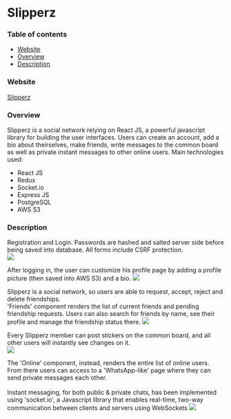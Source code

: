 # Slipperz

### Table of contents

*   [Website](#website)
*   [Overview](#overview)
*   [Description](#description)

### Website

[Slipperz](https://slipperz.herokuapp.com/)


### Overview

Slipperz is a social network relying on React JS, a powerful javascript library for building the user interfaces.
Users can create an account, add a bio about theirselves, make friends, write messages to the common board as well as private instant messages to other online users.
Main technologies used:
*   React JS
*   Redux
*   Socket.io
*   Express JS
*   PostgreSQL
*   AWS S3


### Description

Registration and Login. Passwords are hashed and salted server side before being saved into database. All forms include CSRF protection.<br/>
![](./static/README_gifs/register.gif)

After logging in, the user can customize his profile page by adding a profile picture (then saved into AWS S3) and a bio.
![](./static/README_gifs/profile.gif)


Slipperz is a social network, so users are able to request, accept, reject and delete friendships. <br/>
'Friends' component renders the list of current friends and pending friendship requests.
Users can also search for friends by name, see their profile and manage the friendship status there.
![](./static/README_gifs/friendship.gif)


Every Slipperz member can post stickers on the common board, and all other users will instantly see changes on it.<br/>
![](./static/README_gifs/public_chat.gif)

The 'Online' component, instead, renders the entire list of online users.<br/>
From there users can access to a 'WhatsApp-like' page where they can send private messages each other.<br/><br/>
Instant messaging, for both public & private chats, has been implemented using 'socket.io', a Javascript library that enables real-time, two-way communication between clients and servers using WebSockets
![](./static/README_gifs/private_chat.gif)
